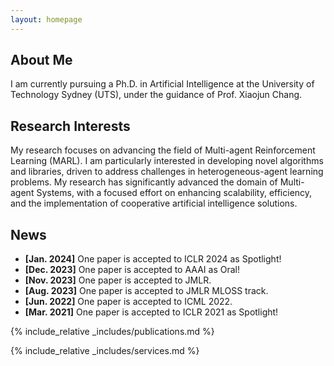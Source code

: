 ```yaml
---
layout: homepage
---
```


## About Me

I am currently pursuing a Ph.D. in Artificial Intelligence at the University of Technology Sydney (UTS), 
under the guidance of Prof. Xiaojun Chang.

## Research Interests

My research focuses on advancing the field of Multi-agent Reinforcement Learning (MARL). I am particularly interested in developing novel algorithms and libraries, driven to address challenges in heterogeneous-agent learning problems. My research has significantly advanced the domain of Multi-agent Systems, with a focused effort on
enhancing scalability, efficiency, and the implementation of cooperative artificial intelligence solutions.


## News

- **[Jan. 2024]** One paper is accepted to ICLR 2024 as Spotlight!
- **[Dec. 2023]** One paper is accepted to AAAI as Oral!
- **[Nov. 2023]** One paper is accepted to JMLR.
- **[Aug. 2023]** One paper is accepted to JMLR MLOSS track.
- **[Jun. 2022]** One paper is accepted to ICML 2022.
- **[Mar. 2021]** One paper is accepted to ICLR 2021 as Spotlight!

{% include_relative _includes/publications.md %}

{% include_relative _includes/services.md %}
